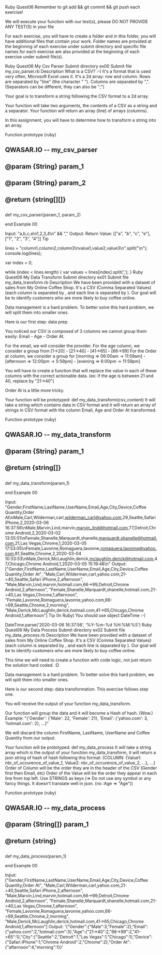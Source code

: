 Ruby Quest06
Remember to git add && git commit && git push each exercise!

We will execute your function with our test(s), please DO NOT PROVIDE ANY TEST(S) in your file

For each exercise, you will have to create a folder and in this folder, you will have additional files that contain your work. Folder names are provided at the beginning of each exercise under submit directory and specific file names for each exercise are also provided at the beginning of each exercise under submit file(s).

Ruby Quest06	My Csv Parser
Submit directory	ex00
Submit file	my_csv_parser.rb
Description
What is a CSV? :-)
It's a format that is used very often, Microsoft Excel uses it.
It's a 2d array: row and column.
Rows are separated by "line" (the character "
"). Columns are separated by ",". (Separators can be different, they can also be ";")

Your goal is to transform a string following the CSV format to a 2d array.

Your function will take two arguments, the contents of a CSV as a string and a separator.
Your function will return an array (line) of arrays (columns).

In this assignment, you will have to determine how to transform a string into an array.

Function prototype (ruby)
##
##
## QWASAR.IO -- my_csv_parser
##
##
## @param {String} param_1
## @param {String} param_2
##
## @return {string[][]}
##


def my_csv_parser(param_1, param_2)

end
Example 00

Input: "a,b,c,e\n1,2,3,4\n" && ","
Output: 
Return Value: [["a", "b", "c", "e"], ["1", "2", "3", "4"]]
Tip

lines = "column1,column2,column3\nvalue1,value2,value3\n".split("\n");
console.log(lines);

var index = 0;

while (index < lines.length) {
  var values = lines[index].split(',');
}
Ruby Quest06	My Data Transform
Submit directory	ex01
Submit file	my_data_transform.rb
Description
We have been provided with a dataset of sales from My Online Coffee Shop. It's a CSV (Comma Separated Values) (each column is separated by , and each line is separated by  ).
Our goal will be to identify customers who are more likely to buy coffee online.

Data management is a hard problem. To better solve this hard problem, we will split them into smaller ones.

Here is our first step: data prep.

You noticed our CSV is composed of 3 columns we cannot group them easily: Email - Age - Order At.

For the email, we will consider the provider.
For the age column, we consider a group from [1->20] - [21->40] - [41->65] - [66->99]
For the Order at column, we consider a group for [morning => 06:00am -> 11:59am] - [afternoon => 12:00pm -> 5:59pm] - [evening => 6:00pm -> 11:59pm]

You will have to create a function that will replace the value in each of these columns with the correct actionable data. (ex: if the age is between 21 and 40, replace by "21->40")

Order At is a little more tricky.

Your function will be prototyped: def my_data_transform(csv_content)
It will take a string which contains data in CSV format and it will return an array of strings in CSV format with the column Email, Age and Order At transformed.

Function prototype (ruby)
##
##
## QWASAR.IO -- my_data_transform
##
##
## @param {String} param_1
##
## @return {string[]}
##


def my_data_transform(param_1)

end
Example 00

Input: "Gender,FirstName,LastName,UserName,Email,Age,City,Device,Coffee Quantity,Order At\nMale,Carl,Wilderman,carl,wilderman_carl@yahoo.com,29,Seattle,Safari iPhone,2,2020-03-06 16:37:56\nMale,Marvin,Lind,marvin,marvin_lind@hotmail.com,77,Detroit,Chrome Android,2,2020-03-02 13:55:51\nFemale,Shanelle,Marquardt,shanelle,marquardt.shanelle@hotmail.com,21,Las Vegas,Chrome,1,2020-03-05 17:53:05\nFemale,Lavonne,Romaguera,lavonne,romaguera.lavonne@yahoo.com,81,Seattle,Chrome,2,2020-03-04 10:33:53\nMale,Derick,McLaughlin,derick,mclaughlin.derick@hotmail.com,47,Chicago,Chrome Android,1,2020-03-05 15:19:48\n"
Output: ["Gender,FirstName,LastName,UserName,Email,Age,City,Device,Coffee Quantity,Order At", "Male,Carl,Wilderman,carl,yahoo.com,21->40,Seattle,Safari iPhone,2,afternoon", "Male,Marvin,Lind,marvin,hotmail.com,66->99,Detroit,Chrome Android,2,afternoon", "Female,Shanelle,Marquardt,shanelle,hotmail.com,21->40,Las Vegas,Chrome,1,afternoon", "Female,Lavonne,Romaguera,lavonne,yahoo.com,66->99,Seattle,Chrome,2,morning", "Male,Derick,McLaughlin,derick,hotmail.com,41->65,Chicago,Chrome Android,1,afternoon"]
Tip
(In Ruby)
You should use object DateTime :-)

DateTime.parse('2020-03-06 16:37:56', '%Y-%m-%d %H:%M:%S')
Ruby Quest06	My Data Process
Submit directory	ex02
Submit file	my_data_process.rb
Description
We have been provided with a dataset of sales from My Online Coffee Shop. It's a CSV (Comma Separated Values) (each column is separated by , and each line is separated by  ).
Our goal will be to identify customers who are more likely to buy coffee online.

This time we will need to create a function with code logic, not just return the solution hard coded. :D

Data management is a hard problem. To better solve this hard problem, we will split them into smaller ones.

Here is our second step: data transformation. This exercise follows step one.

You will receive the output of your function my_data_transform.

Our function will group the data and it will become a Hash of hash. (Wow.)
Example:
"{'Gender': {'Male': 22, 'Female': 21}, 'Email': {'yahoo.com': 3, 'hotmail.com': 2}, ...}"

We will discard the column FirstName, LastName, UserName and Coffee Quantity from our output.

Your function will be prototyped: def my_data_process
It will take a string array which is the output of your function my_data_transform, it will return a json string of hash of hash following this format:
{COLUMN: {Value1: nbr_of_occurence_of_value_1, Value2: nbr_of_occurence_of_value_2, ...}, ...}
Order of Column will be the order they are in the header of the CSV (Gender first then Email, etc)
Order of the Value will be the order they appear in each line from top left.
Use STRINGS as keys (=> Do not use any symbol or any fancy things. It doesn't translate well in json. (no :Age => "Age"))

Function prototype (ruby)
##
##
## QWASAR.IO -- my_data_process
##
##
## @param {String[]} param_1
##
## @return {string}
##


def my_data_process(param_1)

end
Example 00

Input: ["Gender,FirstName,LastName,UserName,Email,Age,City,Device,Coffee Quantity,Order At", "Male,Carl,Wilderman,carl,yahoo.com,21->40,Seattle,Safari iPhone,2,afternoon", "Male,Marvin,Lind,marvin,hotmail.com,66->99,Detroit,Chrome Android,2,afternoon", "Female,Shanelle,Marquardt,shanelle,hotmail.com,21->40,Las Vegas,Chrome,1,afternoon", "Female,Lavonne,Romaguera,lavonne,yahoo.com,66->99,Seattle,Chrome,2,morning", "Male,Derick,McLaughlin,derick,hotmail.com,41->65,Chicago,Chrome Android,1,afternoon"]
Output:
'{"Gender":{"Male":3,"Female":2},"Email":{"yahoo.com":2,"hotmail.com":3},"Age":{"21->40":2,"66->99":2,"41->65":1},"City":{"Seattle":2,"Detroit":1,"Las Vegas":1,"Chicago":1},"Device":{"Safari iPhone":1,"Chrome Android":2,"Chrome":2},"Order At":{"afternoon":4,"morning":1}}'
